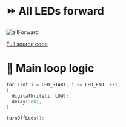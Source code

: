 # ⏩ All LEDs forward

![allForward](https://github.com/Edveika/Arduino-LED/assets/113787144/5620ab3c-7404-4aa6-8c57-7809f7fa75db)

[Full source code](https://github.com/Edveika/Arduino-LED/blob/main/AllForward/AllForward.ino)

# 🧠 Main loop logic

```c++
for (int i = LED_START; i <= LED_END; ++i)
{
  digitalWrite(i, LOW);
  delay(500);
}

turnOffLeds();
```
